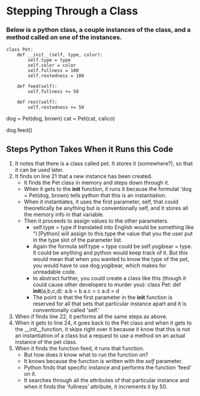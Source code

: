 # Stepping Through a Class

### Below is a python class, a couple instances of the class, and a method called on one of the instances.

    class Pet:
        def __init__(self, type, color):
            self.type = type
            self.color = color
            self.fullness = 100
            self.restedness = 100

        def feed(self):
            self.fullness += 50
        
        def rest(self):
            self.restedness += 50


dog = Pet(dog, brown)
cat = Pet(cat, calico)

dog.feed()

## Steps Python Takes When it Runs this Code
1. It notes that there is a class called pet. It stores it (somewhere?), so that it can be used later.
2. It finds on line 21 that a new instance has been created.
    - It finds the Pet class in memory and steps down through it.
    - When it gets to the __init__ function, it runs it because the formulat 'dog = Pet(dog, brown) tells python that this is an instantiation.
    - When it instantiates, it uses the first parameter, self, that could theoretically be anything but is conventionally self, and it stores all the memory info in that variable.
    - Then it proceeds to assign values to the other parameters.
        - self.type = type if translated into English would be something like "I [Python] will assign to this.type the value that you the user put in the type slot of the parameter list.
        - Again the formula self.type = type could be self.yogibear = type. It could be anything and python would keep track of it. But this would mean that when you wanted to know the type of the pet, you would have to use dog.yogibear, which makes for unreadable code. 
        - to abstract further, you could create a class like this (though it could cause other developers to murder you):
    class Pet:
        def __init__(a,b,c,d):
            a.b = b
            a.c = c
            a.d = d
        - The point is that the first parameter in the __init__ function is reserved for all that sets that particular instance apart and it is conventionally called 'self.'
3. When if finds line 22, it performs all the same steps as above. 
4. When it gets to line 24, it goes back to the Pet class and when it gets to the __init__function, it skips right over it because it know that this is not an instantiation of a class but a request to use a method on an actual instance of the pet class. 
5. When it finds the function feed, it runs that function. 
    - But how does it know what to run the function *on*? 
    - It knows because the function is written with the *self* parameter. 
    - Python finds that specific instance and performs the function 'feed' on it. 
    - It searches through all the attributes of that particular instance and when it finds the 'fullness' attribute, it increments it by      50. 





    